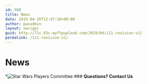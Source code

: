 ```yaml
---
id: 588
title: News
date: 2019-04-26T12:47:10+00:00
author: pwsadmin
layout: swccgpc
guid: http://71c.83c.myftpupload.com/2019/04/111-revision-v1/
permalink: /111-revision-v1/
---
```

# News 

  *![Star Wars Players Committee](http://71c.83c.myftpupload.com/wp-content/uploads/2019/04/003.png) 
    ### **Questions? Contact Us**